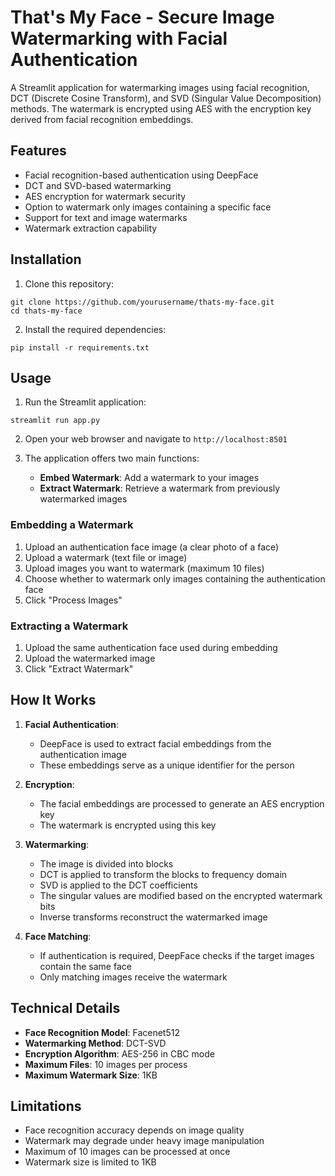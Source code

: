 # That's My Face - Secure Image Watermarking with Facial Authentication

A Streamlit application for watermarking images using facial recognition, DCT (Discrete Cosine Transform), and SVD (Singular Value Decomposition) methods. The watermark is encrypted using AES with the encryption key derived from facial recognition embeddings.

## Features

- Facial recognition-based authentication using DeepFace
- DCT and SVD-based watermarking
- AES encryption for watermark security
- Option to watermark only images containing a specific face
- Support for text and image watermarks
- Watermark extraction capability

## Installation

1. Clone this repository:
```
git clone https://github.com/yourusername/thats-my-face.git
cd thats-my-face
```

2. Install the required dependencies:
```
pip install -r requirements.txt
```

## Usage

1. Run the Streamlit application:
```
streamlit run app.py
```

2. Open your web browser and navigate to `http://localhost:8501`

3. The application offers two main functions:
    - **Embed Watermark**: Add a watermark to your images
    - **Extract Watermark**: Retrieve a watermark from previously watermarked images

### Embedding a Watermark

1. Upload an authentication face image (a clear photo of a face)
2. Upload a watermark (text file or image)
3. Upload images you want to watermark (maximum 10 files)
4. Choose whether to watermark only images containing the authentication face
5. Click "Process Images"

### Extracting a Watermark

1. Upload the same authentication face used during embedding
2. Upload the watermarked image
3. Click "Extract Watermark"

## How It Works

1. **Facial Authentication**:
    - DeepFace is used to extract facial embeddings from the authentication image
    - These embeddings serve as a unique identifier for the person

2. **Encryption**:
    - The facial embeddings are processed to generate an AES encryption key
    - The watermark is encrypted using this key

3. **Watermarking**:
    - The image is divided into blocks
    - DCT is applied to transform the blocks to frequency domain
    - SVD is applied to the DCT coefficients
    - The singular values are modified based on the encrypted watermark bits
    - Inverse transforms reconstruct the watermarked image

4. **Face Matching**:
    - If authentication is required, DeepFace checks if the target images contain the same face
    - Only matching images receive the watermark

## Technical Details

- **Face Recognition Model**: Facenet512
- **Watermarking Method**: DCT-SVD
- **Encryption Algorithm**: AES-256 in CBC mode
- **Maximum Files**: 10 images per process
- **Maximum Watermark Size**: 1KB

## Limitations

- Face recognition accuracy depends on image quality
- Watermark may degrade under heavy image manipulation
- Maximum of 10 images can be processed at once
- Watermark size is limited to 1KB